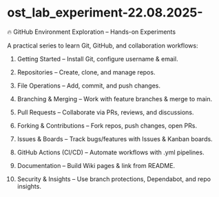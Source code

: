 # ost_lab_experiment-22.08.2025-

🔥 GitHub Environment Exploration – Hands-on Experiments

A practical series to learn Git, GitHub, and collaboration workflows:

1. Getting Started – Install Git, configure username & email.

2. Repositories – Create, clone, and manage repos.

3. File Operations – Add, commit, and push changes.

4. Branching & Merging – Work with feature branches & merge to main.

5. Pull Requests – Collaborate via PRs, reviews, and discussions.

6. Forking & Contributions – Fork repos, push changes, open PRs.

7. Issues & Boards – Track bugs/features with Issues & Kanban boards.

8. GitHub Actions (CI/CD) – Automate workflows with .yml pipelines.

9. Documentation – Build Wiki pages & link from README.

10. Security & Insights – Use branch protections, Dependabot, and repo insights.
